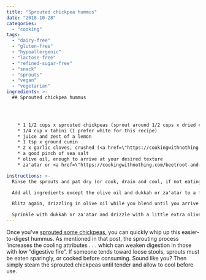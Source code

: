 ```yaml
---
title: "Sprouted chickpea hummus"
date: "2018-10-28"
categories: 
  - "cooking"
tags: 
  - "dairy-free"
  - "gluten-free"
  - "hypoallergenic"
  - "lactose-free"
  - "refined-sugar-free"
  - "snack"
  - "sprouts"
  - "vegan"
  - "vegetarian"
ingredients: >-
  ## Sprouted chickpea hummus



    
    * 1 1/2 cups x sprouted chickpeas (sprout around 1/2 cups x dried chickpeas to get this amount)
    * 1/4 cup x tahini (I prefer white for this recipe)
    * juice and zest of a lemon
    * 1 tsp x ground cumin
    * 2 x garlic cloves, crushed (<a href=\"https://cookingwithnothing.com/fermented-garlic/\">fermented</a>, if possible)
    * a good pinch of sea salt
    * olive oil, enough to arrive at your desired texture
    * za'atar or <a href=\"https://cookingwithnothing.com/beetroot-and-parsnip-soup-with-dukkah/\">dukkah</a> to serve (optional, check ingredients if following a Hypoallergenic Diet)

instructions: >-
  Rinse the sprouts and pat dry (or cook, drain and cool, if not eating raw).

  Add all ingredients except the olive oil and dukkah or za'atar to a food processor and pulse to combine. Use a spatula to scrape the mixture back down from the sides.

  Blitz again, drizzling in olive oil while you blend until you arrive at your preferred texture. Note that if using raw sprouts, the texture might not be as creamy as traditional hummus.

  Sprinkle with dukkah or za'atar and drizzle with a little extra olive oil if you like. Serve with vegetable sticks (lightly steamed if you want to give your digestive system an extra helping hand), or on some good quality sourdough bread (if you're not gluten-free) or rice cakes.
---
```

Once you've [sprouted some chickpeas](https://cookingwithnothing.com/sprouts/), you can quickly whip up this easier-to-digest hummus. As mentioned in that post, the sprouting process ‘increases the cooling attributes . . . which can weaken digestion in those with low “digestive fire”. If someone tends toward loose stools, sprouts must be eaten sparingly, or cooked before consuming. Sound like you? Then simply steam the sprouted chickpeas until tender and allow to cool before use.

